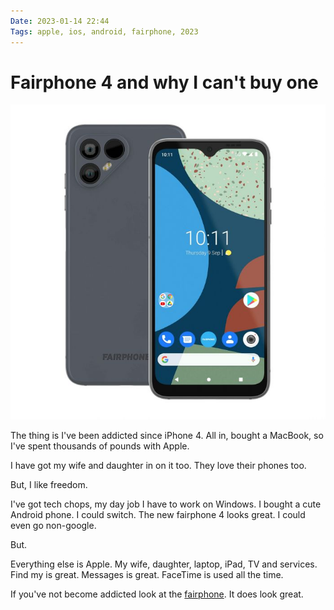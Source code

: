 ```yaml
---
Date: 2023-01-14 22:44
Tags: apple, ios, android, fairphone, 2023
---
```


# Fairphone 4 and why I can't buy one

![Fairphone 4 front and back hero photograph.](https://raw.githubusercontent.com/PhilStollery/phils.weblog.lol/master/images/grey-m_3b_backandfront_flat_new_1.jpg)

The thing is I've been addicted since iPhone 4. All in, bought a MacBook, so I've spent thousands of pounds with Apple. 

I have got my wife and daughter in on it too. They love their phones too.

But, I like freedom. 

I've got tech chops, my day job I have to work on Windows. I bought a cute Android phone. I could switch. The new fairphone 4 looks great. I could even go non-google. 

But. 

Everything else is Apple. My wife, daughter, laptop, iPad, TV and services. Find my is great. Messages is great. FaceTime is used all the time. 

If you've not become addicted look at the [fairphone](https://shop.fairphone.com/en/buy-fairphone-4#tech-specs). It does look great. 


